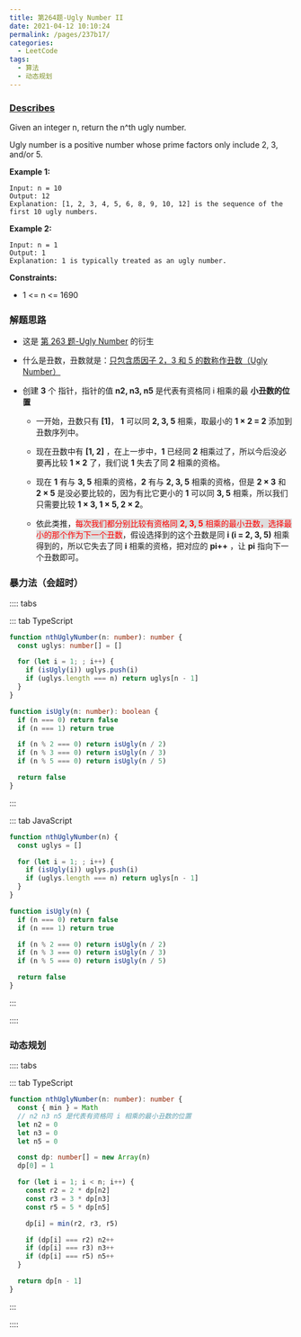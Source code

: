 ```yaml
---
title: 第264题-Ugly Number II
date: 2021-04-12 10:10:24
permalink: /pages/237b17/
categories:
  - LeetCode
tags:
  - 算法
  - 动态规划
---
```


### [Describes](https://leetcode-cn.com/problems/ugly-number-ii/)

Given an integer <span class="span-shadow">n</span>, return the <span class="span-shadow">n^th</span> ugly number.

Ugly number is a positive number whose prime factors only include <span class="span-shadow">2</span>, <span class="span-shadow">3</span>, and/or <span class="span-shadow">5</span>.

<!-- more -->

**Example 1:**

```
Input: n = 10
Output: 12
Explanation: [1, 2, 3, 4, 5, 6, 8, 9, 10, 12] is the sequence of the first 10 ugly numbers.
```

**Example 2:**

```
Input: n = 1
Output: 1
Explanation: 1 is typically treated as an ugly number.
```

**Constraints:**

- <span class="span-shadow">1 <= n <= 1690</span>

### 解题思路

- 这是 [第 263 题-Ugly Number](https://zhixiangyao.top/pages/c08024/) 的衍生

- 什么是丑数，丑数就是：[只包含质因子 2，3 和 5 的数称作丑数（Ugly Number）](https://baike.baidu.com/item/%E4%B8%91%E6%95%B0?fr=aladdin)

- 创建 **3** 个 指针，指针的值 **n2, n3, n5** 是代表有资格同 i 相乘的最 **小丑数的位置**

  - 一开始，丑数只有 **[1]**， **1** 可以同 **2, 3, 5** 相乘，取最小的 **1 × 2 = 2** <span class="span-shadow">添加到丑数序列中</span>。

  - 现在丑数中有 **[1, 2]** ，在上一步中，**1** 已经同 **2** 相乘过了，所以今后没必要再比较 **1 × 2** 了，我们说 **1** 失去了同 **2** 相乘的资格。

  - 现在 **1** 有与 **3, 5** 相乘的资格，**2** 有与 **2, 3, 5** 相乘的资格，但是 **2 × 3** 和 **2 × 5** 是没必要比较的，因为有比它更小的 **1** 可以同 **3, 5** 相乘，所以我们只需要比较 **1 × 3, 1 × 5, 2 × 2**。

  - 依此类推，<span class="span-shadow" style="background: #ddd; color: red;">每次我们都分别比较有资格同 **2, 3, 5** 相乘的最小丑数，选择最小的那个作为下一个丑数</span>，假设选择到的这个丑数是同 **i (i = 2, 3, 5)** 相乘得到的，所以它失去了同 **i** 相乘的资格，把对应的 **pi++** ，让 **pi** 指向下一个丑数即可。

### 暴力法（会超时）

:::: tabs

::: tab TypeScript

```TypeScript
function nthUglyNumber(n: number): number {
  const uglys: number[] = []

  for (let i = 1; ; i++) {
    if (isUgly(i)) uglys.push(i)
    if (uglys.length === n) return uglys[n - 1]
  }
}

function isUgly(n: number): boolean {
  if (n === 0) return false
  if (n === 1) return true

  if (n % 2 === 0) return isUgly(n / 2)
  if (n % 3 === 0) return isUgly(n / 3)
  if (n % 5 === 0) return isUgly(n / 5)

  return false
}
```

:::

::: tab JavaScript

```JavaScript
function nthUglyNumber(n) {
  const uglys = []

  for (let i = 1; ; i++) {
    if (isUgly(i)) uglys.push(i)
    if (uglys.length === n) return uglys[n - 1]
  }
}

function isUgly(n) {
  if (n === 0) return false
  if (n === 1) return true

  if (n % 2 === 0) return isUgly(n / 2)
  if (n % 3 === 0) return isUgly(n / 3)
  if (n % 5 === 0) return isUgly(n / 5)

  return false
}
```

:::

::::

### 动态规划

:::: tabs

::: tab TypeScript

```TypeScript
function nthUglyNumber(n: number): number {
  const { min } = Math
  // n2 n3 n5 是代表有资格同 i 相乘的最小丑数的位置
  let n2 = 0
  let n3 = 0
  let n5 = 0

  const dp: number[] = new Array(n)
  dp[0] = 1

  for (let i = 1; i < n; i++) {
    const r2 = 2 * dp[n2]
    const r3 = 3 * dp[n3]
    const r5 = 5 * dp[n5]

    dp[i] = min(r2, r3, r5)

    if (dp[i] === r2) n2++
    if (dp[i] === r3) n3++
    if (dp[i] === r5) n5++
  }

  return dp[n - 1]
}
```

:::

::::
